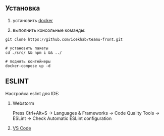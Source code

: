 ## Установка

1. установить [docker](https://www.docker.com/)

2. выполнить консольные команды:
``` 
git clone https://github.com/icekhab/teamu-front.git

# установить пакеты
cd ./src/ && npm i && ../

# поднять контейнеры
docker-compose up -d
```

## ESLINT


Настройка eslint для IDE:

1. Webstorm

    Press Ctrl+Alt+S -> Languages & Frameworks -> Code Quality Tools -> ESLint -> Check Automatic ESLint configuration

2. [VS Code](https://marketplace.visualstudio.com/items?itemName=dbaeumer.vscode-eslint&source=post_page-----1bcf38f6ccd4----------------------)
